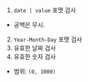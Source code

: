 1. `date | value` 포맷 검사
  - 공백은 무시.
2. `Year-Month-Day` 포맷 검사
3. 유효한 날짜 검사
4. 유효한 숫자 검사
  - 범위: `(0, 1000)`
